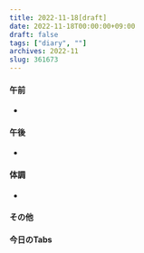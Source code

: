 ```yaml
---
title: 2022-11-18[draft]
date: 2022-11-18T00:00:00+09:00
draft: false
tags: ["diary", ""]
archives: 2022-11
slug: 361673
---
```

#### 午前
- 
#### 午後
- 
#### 体調
- 
#### その他
#### 今日のTabs